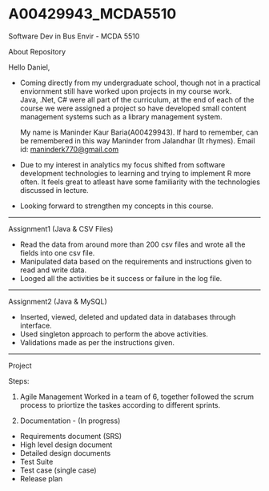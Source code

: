 # A00429943_MCDA5510
Software Dev in Bus Envir - MCDA 5510

About Repository

Hello Daniel,
 - Coming directly from my undergraduate school,  though not in a practical enviornment still have worked upon projects in my
   course work.    
   Java, .Net, C# were all part of the curriculum, at the end of each of the course we were assigned a project so have developed small
   content management systems such as a library management system. 
   
   My name is Maninder Kaur Baria(A00429943). If hard to remember, can be remembered in this way 
   Maninder from Jalandhar (It rhymes).
   Email id: maninderk770@gmail.com
 - Due to my interest in analytics my focus shifted from software development technologies to learning and trying to implement R more
   often. It feels great to atleast have some familiarity with the technologies discussed in lecture.
 - Looking forward to strengthen my concepts in this course.
 
 -----------------------------------------------------------------------------------------------------------------------------
 Assignment1 (Java & CSV Files)
 
- Read the data from around more than 200 csv files and wrote all the fields into one csv file.
- Manipulated data based on the requirements and instructions given to read and write data.
- Looged all the activities be it success or failure in the log file.
 
 -----------------------------------------------------------------------------------------------------------------------------
 Assignment2 (Java & MySQL)
 
 - Inserted, viewed, deleted and updated data in databases through interface.
 - Used singleton approach to perform the above activities.
 - Validations made as per the instructions given. 
 
 -----------------------------------------------------------------------------------------------------------------------------
 Project
 
 Steps:
 
1) Agile Management
 Worked in a team of 6, together followed the scrum process to priortize the taskes according to different sprints.

2) Documentation -  (In progress)
-	Requirements document (SRS) 
- High level design document
-	Detailed design documents
-	Test Suite
-	Test case (single case) 
-	Release plan

 
 
 
 
 
 
 
 
